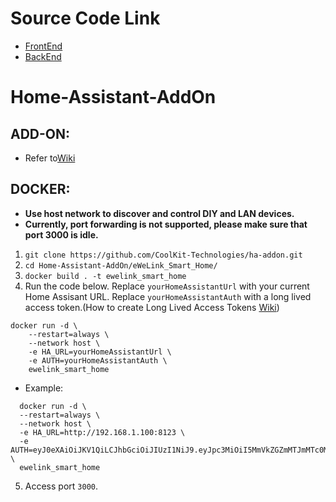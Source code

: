 # Source Code Link

-   [FrontEnd](https://github.com/CoolKit-Technologies/ha-addon-frontEnd)
-   [BackEnd](https://github.com/CoolKit-Technologies/ha-addon-backEnd)

# Home-Assistant-AddOn

## ADD-ON:

-   Refer to[Wiki](https://appcms-src.coolkit.cn/uncategorized/9213.html)

## DOCKER:

-   **Use host network to discover and control DIY and LAN devices.**
-   **Currently, port forwarding is not supported, please make sure that port 3000 is idle.**

1. `git clone https://github.com/CoolKit-Technologies/ha-addon.git`
2. `cd Home-Assistant-AddOn/eWeLink_Smart_Home/`
3. `docker build . -t ewelink_smart_home`
4. Run the code below. Replace `yourHomeAssistantUrl` with your current Home Assisant URL. Replace `yourHomeAssistantAuth` with a long lived access token.(How to create Long Lived Access Tokens [Wiki](https://appcms-src.coolkit.cn/uncategorized/9213.html))

```
docker run -d \
    --restart=always \
    --network host \
    -e HA_URL=yourHomeAssistantUrl \
    -e AUTH=yourHomeAssistantAuth \
    ewelink_smart_home
```

-   Example:

```
  docker run -d \
  --restart=always \
  --network host \
  -e HA_URL=http://192.168.1.100:8123 \
  -e AUTH=eyJ0eXAiOiJKV1QiLCJhbGciOiJIUzI1NiJ9.eyJpc3MiOiI5MmVkZGZmMTJmMTc0MjQ4OWE1M2Y2ODVjODJlY2VlOSIsImlhdCI6MTYyMDI5NDQyOCwiZXhwIjoxOTM1NjU0NDI4fQ.pxKG_279342fHVPd4F1IvsYgZLHlkVINoFyWgcNDwaQ \
  ewelink_smart_home
```

5. Access port `3000`.
